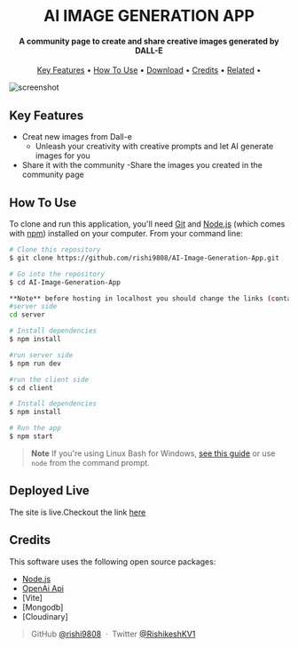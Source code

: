 
<h1 align="center">
  <br>
  <a href="https://www.google.com/url?sa=i&url=https%3A%2F%2Fopenai.com%2Fblog%2Fdall-e%2F&psig=AOvVaw0BwoNCGV2btwEaXkIDAIGg&ust=1675682365563000&source=images&cd=vfe&ved=0CBAQjRxqFwoTCPCO17Oh_vwCFQAAAAAdAAAAABAE" alt="OPEN-AI logo" width="200"></a>
  <br>
  AI IMAGE GENERATION APP
  <br>
</h1>

<h4 align="center">A community page to create and share creative images generated by DALL-E</h4>



<p align="center">
  <a href="#key-features">Key Features</a> •
  <a href="#how-to-use">How To Use</a> •
  <a href="#download">Download</a> •
  <a href="#credits">Credits</a> •
  <a href="#related">Related</a> •

</p>

![screenshot](https://raw.githubusercontent.com)

## Key Features

* Creat new images from Dall-e 
  - Unleash your creativity with creative prompts and let AI generate images for you
 * Share it with the community
  -Share the images you created in the community page


## How To Use

To clone and run this application, you'll need [Git](https://git-scm.com) and [Node.js](https://nodejs.org/en/download/) (which comes with [npm](http://npmjs.com)) installed on your computer. From your command line:

```bash
# Clone this repository
$ git clone https://github.com/rishi9808/AI-Image-Generation-App.git

# Go into the repository
$ cd AI-Image-Generation-App

**Note** before hosting in localhost you should change the links (containing render.com to localhost) and set the localhost port in the code
#server side
cd server

# Install dependencies
$ npm install

#run server side 
$ npm run dev

#run the client side 
$ cd client

# Install dependencies
$ npm install

# Run the app
$ npm start
```

> **Note**
> If you're using Linux Bash for Windows, [see this guide](https://www.howtogeek.com/261575/how-to-run-graphical-linux-desktop-applications-from-windows-10s-bash-shell/) or use `node` from the command prompt.


## Deployed Live 

The site is live.Checkout the link [here](https://dashing-dodol-5dead0.netlify.app/)

## Credits

This software uses the following open source packages:


- [Node.js](https://nodejs.org/)
- [OpenAi Api]()
- [Vite]
- [Mongodb]
- [Cloudinary]










> GitHub [@rishi9808](https://github.com/rishi9808) &nbsp;&middot;&nbsp;
> Twitter [@RishikeshKV1](https://twitter.com/RishikeshKV1)

